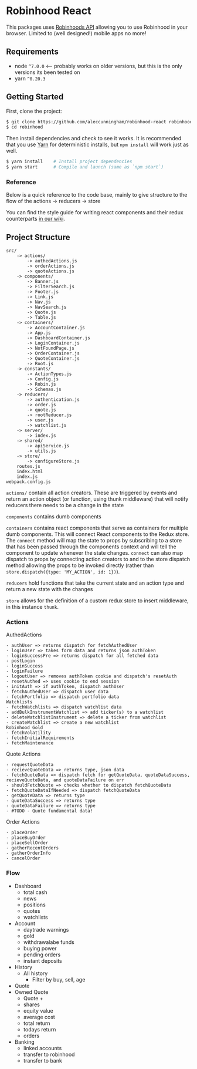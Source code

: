 # Robinhood React

This packages uses [Robinhoods API](https://github.com/sanko/Robinhood) allowing you to use Robinhood in your browser. Limited to (well designed!) mobile apps no more!

## Requirements
* node `^7.0.0`  <-- probably works on older versions, but this is the only versions its been tested on
* yarn `^0.20.3`

## Getting Started

First, clone the project:

```bash
$ git clone https://github.com/aleccunningham/robinhood-react robinhood
$ cd robinhood
```
Then install dependencies and check to see it works. It is recommended that you use [Yarn](https://yarnpkg.com/) for deterministic installs, but `npm install` will work just as well.

```bash
$ yarn install    # Install project dependencies
$ yarn start      # Compile and launch (same as `npm start`)
```

### Reference

Below is a quick reference to the code base, mainly to give structure to the flow of the actions -> reducers -> store

You can find the style guide for writing react components and their redux counterparts [in our wiki](https://github.com/aleccunningham/robinhood-react/wiki/Style-Guide).

## Project Structure

```
src/
    -> actions/
        -> authedActions.js
        -> orderActions.js
        -> quoteActions.js
    -> components/
        -> Banner.js
        -> FilterSearch.js
        -> Footer.js
        -> Link.js
        -> Nav.js
        -> NavSearch.js
        -> Quote.js
        -> Table.js
    -> containers/
        -> AccountContainer.js
        -> App.js
        -> DashboardContainer.js
        -> LoginContainer.js
        -> NotFoundPage.js
        -> OrderContainer.js
        -> QuoteContainer.js
        -> Root.js
    -> constants/
        -> ActionTypes.js
        -> Config.js
        -> Robin.js
        -> Schemas.js
    -> reducers/
        -> authentication.js
        -> order.js
        -> quote.js
        -> rootReducer.js
        -> user.js
        -> watchlist.js
    -> server/
        -> index.js
    -> shared/
        -> apiService.js
        -> utils.js
    -> store/
        -> configureStore.js
    routes.js
    index.html
    index.js
webpack.config.js
```


```actions/``` contain all action creators. These are triggered by events and return an action object (or function, using thunk middleware) that will notify reducers there needs to be a change in the state

```components``` contains dumb components

```containers``` contains react components that serve as containers for multiple dumb components. This will connect React components to the Redux store. The ```connect``` method will map the state to props by subscribing to a store that has been passed through the components context and will tell the component to update whenever the state changes. ```connect``` can also map dispatch to props by connecting action creators to and to the store dispatch method allowing the props to be invoked directly (rather than ```store.dispatch({type: 'MY_ACTION', id: 1})```).

```reducers``` hold functions that take the current state and an action type and return a new state with the changes

```store``` allows for the definition of a custom redux store to insert middleware, in this instance ```thunk```.

### Actions

AuthedActions

```
- authUser => returns dispatch for fetchAuthedUser
- loginUser => takes form data and returns json authToken
- loginSuccessPre => returns dispatch for all fetched data
- postLogin
- loginSuccess
- loginFailure
- logoutUser => removes authToken cookie and dispatch's resetAuth
- resetAuthed => uses cookie to end session
- initAuth => if authToken, dispatch authUser
- fetchAuthedUser => dispatch user data
- fetchPortfolio => dispatch portfolio data
Watchlists
- fetchWatchlists => dispatch watchlist data
- addBulkInstrumentWatchlist => add ticker(s) to a watchlist
- deleteWatchlistInstrument => delete a ticker from watchlist
- createWatchlist => create a new watchlist
Robinhood Gold
- fetchVolatility
- fetchInitialRequirements
- fetchMaintenance
```

Quote Actions
```
- requestQuoteData
- recieveQuoteData => returns type, json data
- fetchQuoteData => dispatch fetch for getQuoteData, quoteDataSuccess, recieveQuoteData, and quoteDataFailure on err
- shouldFetchQuote => checks whether to dispatch fetchQuoteData
- fetchQuoteDataIfNeeded => dispatch fetchQuoteData
- getQuoteData => returns type
- quoteDataSuccess => returns type
- quoteDataFailure => returns type
- #TODO - Quote fundamental data!
```

Order Actions
```
- placeOrder
- placeBuyOrder
- placeSellOrder
- gatherRecentOrders
- gatherOrderInfo
- cancelOrder
```

### Flow

- Dashboard
  - total cash
  - news
  - positions
  - quotes
  - watchlists
- Account
  - daytrade warnings
  - gold
  - withdrawalabe funds
  - buying power
  - pending orders
  - instant deposits
- History
  - All history
    - Filter by buy, sell, age
- Quote
- Owned Quote
  - Quote +
  - shares
  - equity value
  - average cost
  - total return
  - todays return
  - orders
- Banking
  - linked accounts
  - transfer to robinhood
  - transfer to bank
